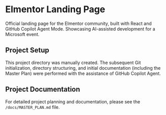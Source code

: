 # Elmentor Landing Page

Official landing page for the Elmentor community, built with React and GitHub Copilot Agent Mode. Showcasing AI-assisted development for a Microsoft event.

## Project Setup
This project directory was manually created. The subsequent Git initialization, directory structuring, and initial documentation (including the Master Plan) were performed with the assistance of GitHub Copilot Agent.

## Project Documentation
For detailed project planning and documentation, please see the `/docs/MASTER_PLAN.md` file.
